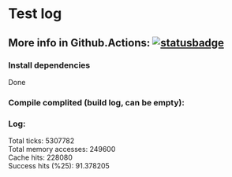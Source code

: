 # Test log

## More info in Github.Actions: [![statusbadge](../../actions/workflows/buildtest.yml/badge.svg?branch=main&event=pull_request)](../../actions/workflows/buildtest.yml)

### Install dependencies           
Done
            
### Compile complited (build log, can be empty):


### Log:
Total ticks: 5307782<br/>Total memory accesses: 249600<br/>Cache hits: 228080<br/>Success hits (%25): 91.378205